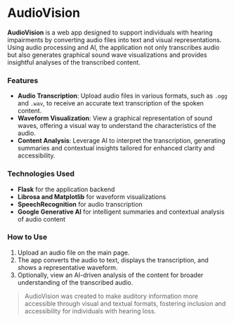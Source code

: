 # AudioVision

**AudioVision** is a web app designed to support individuals with hearing impairments by converting audio files into text and visual representations. Using audio processing and AI, the application not only transcribes audio but also generates graphical sound wave visualizations and provides insightful analyses of the transcribed content.

### Features

- **Audio Transcription**: Upload audio files in various formats, such as `.ogg` and `.wav`, to receive an accurate text transcription of the spoken content.
- **Waveform Visualization**: View a graphical representation of sound waves, offering a visual way to understand the characteristics of the audio.
- **Content Analysis**: Leverage AI to interpret the transcription, generating summaries and contextual insights tailored for enhanced clarity and accessibility.

### Technologies Used

- **Flask** for the application backend
- **Librosa and Matplotlib** for waveform visualizations
- **SpeechRecognition** for audio transcription
- **Google Generative AI** for intelligent summaries and contextual analysis of audio content

### How to Use

1. Upload an audio file on the main page.
2. The app converts the audio to text, displays the transcription, and shows a representative waveform.
3. Optionally, view an AI-driven analysis of the content for broader understanding of the transcribed audio.

> AudioVision was created to make auditory information more accessible through visual and textual formats, fostering inclusion and accessibility for individuals with hearing loss.
